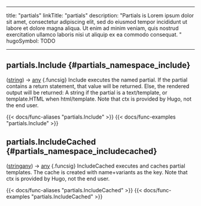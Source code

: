 




---
title: "partials"
linkTitle: "partials"
description: "Partials is Lorem ipsum dolor sit amet, consectetur adipiscing elit, sed do eiusmod tempor incididunt ut labore et dolore magna aliqua. Ut enim ad minim veniam, quis nostrud exercitation ullamco laboris nisi ut aliquip ex ea commodo consequat. "
hugoSymbol: TODO




---















## partials.Include {#partials_namespace_include}

\([string](/documentation/reference/gotypes/#string)[](/documentation/reference/objects//)\) → [any](/documentation/reference/gotypes/#any)
{.funcsig}
Include executes the named partial.
If the partial contains a return statement, that value will be returned.
Else, the rendered output will be returned:
A string if the partial is a text/template, or template.HTML when html/template.
Note that ctx is provided by Hugo, not the end user.


{{< docs/func-aliases "partials.Include" >}}
{{< docs/func-examples "partials.Include" >}}







## partials.IncludeCached {#partials_namespace_includecached}

\([string](/documentation/reference/gotypes/#string)[any](/documentation/reference/gotypes/#any)[](/documentation/reference/objects//)\) → [any](/documentation/reference/gotypes/#any)
{.funcsig}
IncludeCached executes and caches partial templates.  The cache is created with name+variants as the key.
Note that ctx is provided by Hugo, not the end user.


{{< docs/func-aliases "partials.IncludeCached" >}}
{{< docs/func-examples "partials.IncludeCached" >}}





